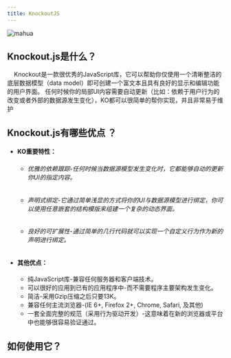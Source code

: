 ```yaml
---
title: KnockoutJS
---
```


![mahua](/img/ko-logo.png)
## Knockout.js是什么？
&#160;&#160;&#160;&#160;Knockout是一款很优秀的JavaScript库，它可以帮助你仅使用一个清晰整洁的底层数据模型（data model）即可创建一个富文本且具有良好的显示和编辑功能的用户界面。
任何时候你的局部UI内容需要自动更新（比如：依赖于用户行为的改变或者外部的数据源发生变化），KO都可以很简单的帮你实现，并且非常易于维护

## Knockout.js有哪些优点 ？

* #### KO重要特性：
    *  ###### 优雅的依赖跟踪-任何时候当数据源模型发生变化时，它都能够自动的更新你UI的指定内容。
    *  ###### 声明式绑定-它通过简单浅显的方式将你的UI与数据源模型进行绑定，你可以使用任意嵌套的结构模版来组建一个复杂的动态界面。
    *  ###### 良好的可扩展性-通过简单的几行代码就可以实现一个自定义行为作为新的声明进行绑定。   
* #### 其他优点：
    * 纯JavaScript库-兼容任何服务器和客户端技术。
    * 可以很好的应用到已有的应用程序中-而不需要程序主要架构发生变化。
    * 简洁-采用Gzip压缩之后只要13K。
    * 兼容任何主流浏览器-(IE 6+, Firefox 2+, Chrome, Safari, 及其他)
    * 一套全面完整的规范（采用行为驱动开发）-这意味着在新的浏览器或平台中也能够很容易验证通过。
    

## 如何使用它？
   

